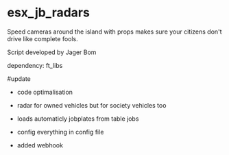 # esx_jb_radars
Speed cameras around the island with props makes sure your citizens don't drive like complete fools.

Script developed by Jager Bom

dependency: ft_libs

#update

- code optimalisation

- radar for owned vehicles but for society vehicles too

- loads automaticly jobplates from table jobs

- config everything in config file

- added webhook
